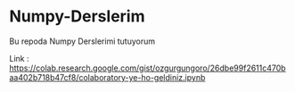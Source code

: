 # Numpy-Derslerim
Bu repoda  Numpy Derslerimi tutuyorum


Link : https://colab.research.google.com/gist/ozgurgungoro/26dbe99f2611c470baa402b718b47cf8/colaboratory-ye-ho-geldiniz.ipynb
